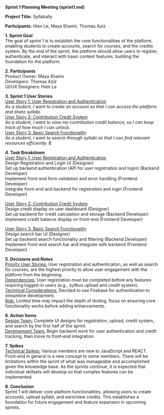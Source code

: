 **Sprint 1 Planning Meeting (sprint1.md)** 

**Project Title:** Syllabally

**Participants:** Hien Le, Maya Shamir, Thomas Aziz

**1.  Sprint Goal** <br>
The goal of sprint 1 is to establish the core functionalities of the platform, enabling students to create accounts, search for courses, and the credits system. By the end of the sprint, the platform should allow users to register, authenticate, and interact with basic content features, building the foundation for the platform.

**2. Participants** <br>
Product Owner: Maya Shamir <br>
Developers: Thomas Aziz <br>
UI/UX Designers: Hien Le 

**3. Sprint 1 User Stories** <br>
<ins>User Story 1: User Registration and Authentication</ins> <br>
*As a student, I want to create an account so that I can access the platform and share syllabi.* <br>
<ins>User Story 2: Contribution Credit System</ins> <br>
*As a student, I want to view my contribution credit balance, so I can keep track of how much I can unlock.* <br>
<ins>User Story 3: Basic Search Functionality</ins> <br>
*As a student, I want to search through syllabi so that I can find relevant resources efficiently.* B

**4. Task Breakdown** <br>
<ins>User Story 1: User Registration and Authentication</ins> <br>
Design Registration and Login UI  (Designer) <br>
Set up backend authentication (API for user registration and login) (Backend Developer) <br>
Implement front-end form validation and error handling  (Frontend Developer) <br>
Integrate front-end and backend for registration and login (Frontend Developer) <br>

<ins>User Story 2: Contribution Credit System</ins> <br>
Design credit display on user dashboard (Designer) <br>
Set up backend for credit calculation and storage (Backend Developer) <br>
Implement credit balance display on front-end (Frontend Developer) <br>

<ins>User Story 3: Basic Search Functionality</ins> <br>
Design search bar UI (Designer) <br>
Set up backend search functionality and filtering (Backend Developer) <br>
Implement front-end search bar and integrate with backend (Frontend Developer) <br>

**5. Decisions and Notes** <br>
<ins>Priority User Stories:</ins> User registration and authentication, as well as search for courses, are the highest priority to allow user engagement with the platform from the beginning. <br>
<ins>Dependencies:</ins> User registration must be completed before any features requiring logged-in users (e.g., syllbus upload and credit system). <br>
<ins>Technical Considerations:</ins> Decided to use Firebase for authentication to streamline development. <br>
<ins>Risk:</ins> Limited time may impact the depth of testing; focus on ensuring core functionality works before adding enhancements. <br>

**6. Action Items** <br>
<ins>Design Team:</ins> Complete UI designs for registration, upload, credit system, and search by the first half of the sprint. <br>
<ins>Development Team:</ins> Begin backend work for user authentication and credit tracking, then move to front-end integration. <br>

**7. Spikes** <br>
<ins>Technical Spikes:</ins> Various members are new to JavaScript and REACT. Front-end in general is a new concept to some members. There will be limitations within the sprint of what was manageable and accomplished given the knowledge base. As the sprints continue, it is expected that individual skillsets will develop so that complex features can be implemented. <br>

**8. Conclusion** <br>
Sprint 1 will deliver core platform functionalities, allowing users to create accounts, upload syllabi, and earn/view credits. This establishes a foundation for future engagement and feature expansion in upcoming sprints.


